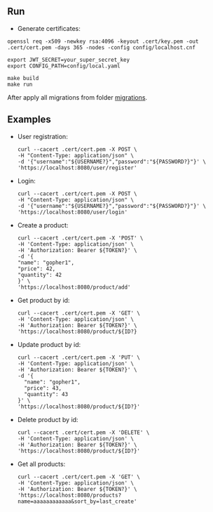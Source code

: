 ## Run

* Generate certificates:

```shell
openssl req -x509 -newkey rsa:4096 -keyout .cert/key.pem -out .cert/cert.pem -days 365 -nodes -config config/localhost.cnf
```


```shell
export JWT_SECRET=your_super_secret_key
export CONFIG_PATH=config/local.yaml

make build
make run
```

After apply all migrations from folder [migrations](migrations/).

## Examples

* User registration:
    ```shell
    curl --cacert .cert/cert.pem -X POST \
    -H "Content-Type: application/json" \
    -d '{"username":"${USERNAME?}","password":"${PASSWORD?}"}' \
    'https://localhost:8080/user/register'
    ```

* Login:
    ```shell
    curl --cacert .cert/cert.pem -X POST \
    -H "Content-Type: application/json" \
    -d '{"username":"${USERNAME?}","password":"${PASSWORD?}"}' \
    'https://localhost:8080/user/login'
    ```

* Create a product:
    ```shell
    curl --cacert .cert/cert.pem -X 'POST' \
    -H 'Content-Type: application/json' \
    -H 'Authorization: Bearer ${TOKEN?}' \
    -d '{
    "name": "gopher1",
    "price": 42,
    "quantity": 42
    }' \
    'https://localhost:8080/product/add'
    ```

* Get product by id:
    ```shell
    curl --cacert .cert/cert.pem -X 'GET' \
    -H 'Content-Type: application/json' \
    -H 'Authorization: Bearer ${TOKEN?}' \
    'https://localhost:8080/product/${ID?}
    ```

* Update product by id:
    ```shell
    curl --cacert .cert/cert.pem -X 'PUT' \
    -H 'Content-Type: application/json' \
    -H 'Authorization: Bearer ${TOKEN?}' \
    -d '{
      "name": "gopher1",
      "price": 43,
      "quantity": 43
    }' \
    'https://localhost:8080/product/${ID?}'
    ```
  
* Delete product by id:
    ```shell
    curl --cacert .cert/cert.pem -X 'DELETE' \
    -H 'Content-Type: application/json' \
    -H 'Authorization: Bearer ${TOKEN?}' \
    'https://localhost:8080/product/${ID?}'
    ```
  
* Get all products:
    ```shell
    curl --cacert .cert/cert.pem -X 'GET' \
    -H 'Content-Type: application/json' \
    -H 'Authorization: Bearer ${TOKEN?}' \
    'https://localhost:8080/products?name=aaaaaaaaaaaa&sort_by=last_create'
    ```
